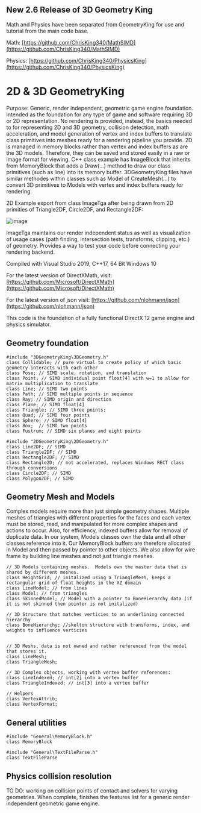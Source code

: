 ## New 2.6 Release of 3D Geometry King

Math and Physics have been separated from GeometryKing for use and tutorial from the main code base.

   Math:    [https://github.com/ChrisKing340/MathSIMD](https://github.com/ChrisKing340/MathSIMD)
   
   Physics: [https://github.com/ChrisKing340/PhysicsKing](https://github.com/ChrisKing340/PhysicsKing)

# 2D & 3D GeometryKing

Purpose: Generic, render independent, geometric game engine foundation. 
Intended as the foundation for any type of game and software requiring 3D or 2D representation. No rendering is provided, instead, the basics needed to for representing 2D and 3D geometry, collision detection, math acceleration, and model generation of vertex and index buffers to translate class primitives into meshes ready for a rendering pipeline you provide. 2D is managed in memory blocks rather than vertex and index buffers as are the 3D models. Therefore, they can be saved and stored easily in a raw or image format for viewing. C\+\+ class example has ImageBlock that inherits from MemoryBlock that adds a Draw(...) method to draw our class primitives (such as line) into its memory buffer. 3DGeometryKing files have similar methodes within classes such as Model of CreateMesh(...) to convert 3D primitives to Models with vertex and index buffers ready for rendering. 

2D Example export from class ImageTga after being drawn from 2D primities of Triangle2DF, Circle2DF, and Rectangle2DF:

![image](https://user-images.githubusercontent.com/15188055/192162868-6b863a96-c34d-49b2-83d2-d2f9f18e1af1.png)

ImageTga maintains our render independent status as well as visualization of usage cases (path finding, intersection tests, transforms, clipping, etc.) of geometry. Provides a way to test your code before connecting your rendering backend.

Compiled with Visual Studio 2019, C\+\+17, 64 Bit Windows 10

For the latest version of DirectXMath, visit:
[https://github.com/Microsoft/DirectXMath](https://github.com/Microsoft/DirectXMath)

For the latest version of json visit:
[https://github.com/nlohmann/json](https://github.com/nlohmann/json)

This code is the foundation of a fully functional DirectX 12 game engine and physics simulator.

## Geometry foundation
   
    #include "3DGeometryKing\3DGeometry.h"
    class Collidable; // pure virtual to create policy of which basic geometry interacts with each other
    class Pose; // SIMD scale, rotation, and translation
    class Point; // SIMD individual point float[4] with w=1 to allow for matrix multiplication to translate
    class Line; // SIMD two points
    class Path; // SIMD multiple points in sequence
    class Ray; // SIMD origin and direction
    class Plane; // SIMD float[4]
    class Triangle; // SIMD three points;
    class Quad; // SIMD four points
    class Sphere; // SIMD float[4]
    class Box;  // SIMD two points
    class Fustrum; // SIMD six planes and eight points

    #include "2DGeometryKing\2DGeometry.h"
    class Line2DF; // SIMD
    class Triangle2DF; // SIMD
    class Rectangle2DF; // SIMD
    class Rectangle2D; // not accelerated, replaces Windows RECT class through conversions
    class Circle2DF; // SIMD
    class Polygon2DF; // SIMD

## Geometry Mesh and Models

Complex models require more than just simple geometry shapes.  Multiple meshes of triangles with different properties for the faces and each vertex must be stored, read, and manipulated for more complex shapes and actions to occur.  Also, for efficiency, indexed buffers allow for removal of duplicate data.  In our system, Models classes own the data and all other classes reference into it.  Our MemoryBlock buffers are therefore allocated in Model and then passed by pointer to other objects.  We also allow for wire frame by building line meshes and not just triangle meshes.

    // 3D Models containing meshes.  Models own the master data that is shared by different meshes. 
    class HeightGrid; // initalized using a TriangleMesh, keeps a rectangular grid of float heights in the XZ domain
    class LineModel; // from lines
    class Model; // from triangles
    class SkinnedModel; // Model with a pointer to BoneHierarchy data (if it is not skinned then pointer is not initalized)  
    
    // 3D Structure that matches verticies to an underlining connected hierarchy
    class BoneHierarchy; //skelton structure with transforms, index, and weights to influence verticies
    

    // 3D Meshs, data is not owned and rather referenced from the model that stores it.
    class LineMesh;
    class TriangleMesh;
    
    // 3D Complex objects, working with vertex buffer references:
    class LineIndexed; // int[2] into a vertex buffer
    class TriangleIndexed; // int[3] into a vertex buffer
    
    // Helpers
    class VertexAttrib;
    class VertexFormat;

## General utilities

    #include "General\MemoryBlock.h"
    class MemoryBlock

    #include "General\TextFileParse.h"
    class TextFileParse

## Physics collision resolution 

TO DO: working on collision points of contact and solvers for varying geometries. When complete, finishes the features list for a generic render independent geometric game engine.
